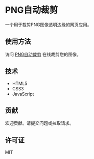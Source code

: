 # PNG自动裁剪

一个用于裁剪PNG图像透明边缘的网页应用。

## 使用方法
访问 [PNG自动裁剪](https://yuanwer.github.io/PNG-Automatic-Cropping/) 在线裁剪您的图像。

## 技术
- HTML5
- CSS3
- JavaScript

## 贡献
欢迎贡献。请提交问题或拉取请求。

## 许可证
MIT